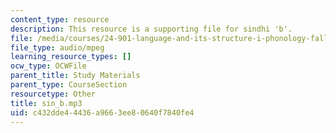 ```yaml
---
content_type: resource
description: This resource is a supporting file for sindhi 'b'.
file: /media/courses/24-901-language-and-its-structure-i-phonology-fall-2010/c432dde44436a9663ee80640f7840fe4_sin_b.mp3
file_type: audio/mpeg
learning_resource_types: []
ocw_type: OCWFile
parent_title: Study Materials
parent_type: CourseSection
resourcetype: Other
title: sin_b.mp3
uid: c432dde4-4436-a966-3ee8-0640f7840fe4
---
```

